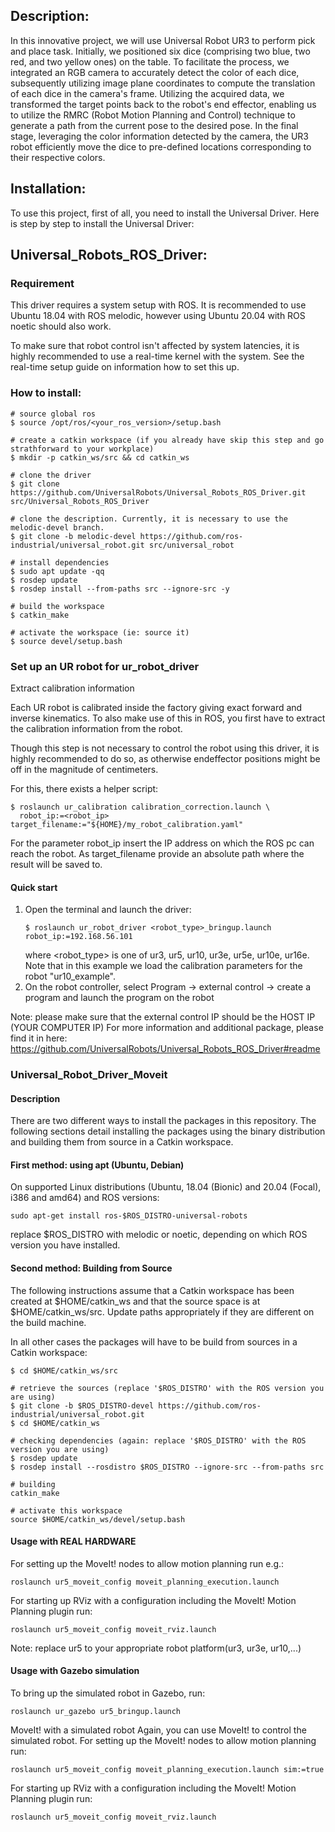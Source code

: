 ## Description:
In this innovative project, we will use Universal Robot UR3 to perform pick and place task. Initially, we positioned six dice (comprising two blue, two red, and two yellow ones) on the table. To facilitate the process, we integrated an RGB camera to accurately detect the color of each dice, subsequently utilizing image plane coordinates to compute the translation of each dice in the camera's frame. Utilizing the acquired data, we transformed the target points back to the robot's end effector, enabling us to utilize the RMRC (Robot Motion Planning and Control) technique to generate a path from the current pose to the desired pose. In the final stage, leveraging the color information detected by the camera, the UR3 robot efficiently move the dice to pre-defined locations corresponding to their respective colors.

## Installation:
To use this project, first of all, you need to install the Universal Driver. Here is step by step to install the Universal Driver:

## Universal_Robots_ROS_Driver:

### Requirement
This driver requires a system setup with ROS. It is recommended to use Ubuntu 18.04 with ROS melodic, however using Ubuntu 20.04 with ROS noetic should also work.

To make sure that robot control isn't affected by system latencies, it is highly recommended to use a real-time kernel with the system. See the real-time setup guide on information how to set this up.

### How to install:
```
# source global ros
$ source /opt/ros/<your_ros_version>/setup.bash

# create a catkin workspace (if you already have skip this step and go strathforward to your workplace)
$ mkdir -p catkin_ws/src && cd catkin_ws

# clone the driver
$ git clone https://github.com/UniversalRobots/Universal_Robots_ROS_Driver.git src/Universal_Robots_ROS_Driver

# clone the description. Currently, it is necessary to use the melodic-devel branch.
$ git clone -b melodic-devel https://github.com/ros-industrial/universal_robot.git src/universal_robot

# install dependencies
$ sudo apt update -qq
$ rosdep update
$ rosdep install --from-paths src --ignore-src -y

# build the workspace
$ catkin_make

# activate the workspace (ie: source it)
$ source devel/setup.bash 
```

### Set up an UR robot for ur_robot_driver
Extract calibration information

Each UR robot is calibrated inside the factory giving exact forward and inverse kinematics. To also make use of this in ROS, you first have to extract the calibration information from the robot.

Though this step is not necessary to control the robot using this driver, it is highly recommended to do so, as otherwise endeffector positions might be off in the magnitude of centimeters.

For this, there exists a helper script:
```
$ roslaunch ur_calibration calibration_correction.launch \
  robot_ip:=<robot_ip> target_filename:="${HOME}/my_robot_calibration.yaml" 
```
For the parameter robot_ip insert the IP address on which the ROS pc can reach the robot. As target_filename provide an absolute path where the result will be saved to.

#### Quick start
1. Open the terminal and launch the driver:
   ```
   $ roslaunch ur_robot_driver <robot_type>_bringup.launch robot_ip:=192.168.56.101
   ```
   where <robot_type> is one of ur3, ur5, ur10, ur3e, ur5e, ur10e, ur16e. Note that in this example we load the calibration parameters for the robot "ur10_example".
2. On the robot controller, select Program -> external control -> create a program and launch the program on the robot

Note: please make sure that the external control IP should be the HOST IP (YOUR COMPUTER IP)
For more information and additional package, please find it in here: https://github.com/UniversalRobots/Universal_Robots_ROS_Driver#readme

### Universal_Robot_Driver_Moveit

#### Description
There are two different ways to install the packages in this repository. The following sections detail installing the packages using the binary distribution and building them from source in a Catkin workspace.

#### First method: using apt (Ubuntu, Debian)
On supported Linux distributions (Ubuntu, 18.04 (Bionic) and 20.04 (Focal), i386 and amd64) and ROS versions:
```
sudo apt-get install ros-$ROS_DISTRO-universal-robots
```
replace $ROS_DISTRO with melodic or noetic, depending on which ROS version you have installed.

#### Second method: Building from Source 
The following instructions assume that a Catkin workspace has been created at $HOME/catkin_ws and that the source space is at $HOME/catkin_ws/src. Update paths appropriately if they are different on the build machine.

In all other cases the packages will have to be build from sources in a Catkin workspace:
```
$ cd $HOME/catkin_ws/src

# retrieve the sources (replace '$ROS_DISTRO' with the ROS version you are using)
$ git clone -b $ROS_DISTRO-devel https://github.com/ros-industrial/universal_robot.git
$ cd $HOME/catkin_ws

# checking dependencies (again: replace '$ROS_DISTRO' with the ROS version you are using)
$ rosdep update
$ rosdep install --rosdistro $ROS_DISTRO --ignore-src --from-paths src

# building
catkin_make

# activate this workspace
source $HOME/catkin_ws/devel/setup.bash
```

#### Usage with REAL HARDWARE
For setting up the MoveIt! nodes to allow motion planning run e.g.:
```
roslaunch ur5_moveit_config moveit_planning_execution.launch
```
For starting up RViz with a configuration including the MoveIt! Motion Planning plugin run:
```
roslaunch ur5_moveit_config moveit_rviz.launch
```
Note: replace ur5 to your appropriate robot platform(ur3, ur3e, ur10,...)

#### Usage with Gazebo simulation
To bring up the simulated robot in Gazebo, run:
```
roslaunch ur_gazebo ur5_bringup.launch
```

MoveIt! with a simulated robot Again, you can use MoveIt! to control the simulated robot.
For setting up the MoveIt! nodes to allow motion planning run:
```
roslaunch ur5_moveit_config moveit_planning_execution.launch sim:=true
```
For starting up RViz with a configuration including the MoveIt! Motion Planning plugin run:
```
roslaunch ur5_moveit_config moveit_rviz.launch
```
